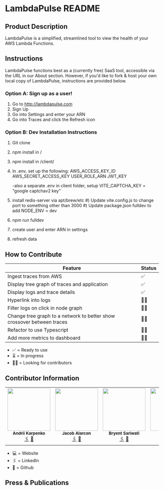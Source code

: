 # LambdaPulse README


## Product Description

LambdaPulse is a simplified, streamlined tool to view the health of your AWS Lambda Functions.


## Instructions

LambdaPulse functions best as a (currently free) SaaS tool, accessible via the URL in our About section.
However, if you'd like to fork & host your own local copy of LambdaPulse, instructions are provided below.

### Option A: Sign up as a user!
1) Go to http://lambdapulse.com
2) Sign Up
3) Go into Settings and enter your ARN
4) Go into Traces and click the Refresh icon

### Option B: Dev Installation Instructions
1) Git clone
2) npm install in /
3) npm install in /client/
4) In .env, set up the following:
    AWS_ACCESS_KEY_ID
    AWS_SECRET_ACCESS_KEY
    USER_ROLE_ARN
    JWT_KEY

    -also a separate .env in client folder, setup VITE_CAPTCHA_KEY = "google captchav2 key"
5) install redis-server via apt/brew/etc
#) Update vite.config.js to change port to something other than 3000
#) Update package.json fulldev to add NODE_ENV = dev
6) npm run fulldev
7) create user and enter ARN in settings
8) refresh data

## How to Contribute

| Feature                                                                               | Status    |
|---------------------------------------------------------------------------------------|-----------|
| Ingest traces from AWS                                               | ✅        |
| Display tree graph of traces and application      | ✅        |
| Display logs and trace details                                                                      | ✅        |
| Hyperlink into logs                                                                  | 🙏🏻        |
| Filter logs on click in node graph                                                                  | 🙏🏻        |
| Change tree graph to a network to better show crossover between traces                                 | 🙏🏻        |
| Refactor to use Typescript                                                         | 🙏🏻        |
| Add more metrics to dashboard                                                         | 🙏🏻        |

- ✅ = Ready to use
- ⏳ = In progress
- 🙏🏻 = Looking for contributors
    

## Contributor Information

  <table>
  <tr>
    <td align="center">
      <img src="https://avatars.githubusercontent.com/u/104728705?v=4" width="140px;" alt=""/>
      <br />
      <sub><b>Andrii Karpenko</b></sub>
      <br />
      <a href="https://www.linkedin.com/in/andrii-karpenko/">🖇️</a>
      <a href="https://github.com/karpuxa">🐙</a>
    </td>
    <td align="center">
      <img src="https://avatars.githubusercontent.com/u/108209021?v=4" width="140px;" alt=""/>
      <br />
      <sub><b>Jacob Alarcon</b></sub>
      <br />
      <a href="#">🖇️</a>
      <a href="https://github.com/jacobalarcon">🐙</a>
    </td>
    <td align="center">
      <img src="https://avatars.githubusercontent.com/u/43285867?v=4" width="140px;" alt=""/>
      <br />
      <sub><b>Bryent Sariwati</b></sub>
      <br />
      <a href="https://www.linkedin.com/in/bryent-sariwati-4072a1181/">🖇️</a>
      <a href="https://github.com/bryentsariwati">🐙</a>
    </td>
     <td align="center">
      <img src="https://avatars.githubusercontent.com/u/115170851?v=4" width="140px;" alt=""/>
      <br />
      <sub><b>Matt Lusby</b></sub>
      <br />
      <a href="https://www.linkedin.com/in/matt-lusby/">🖇️</a>
      <a href="https://github.com/lusmattg">🐙</a>
    </td>
  </table>

- 💻 = Website
- 🖇️ = LinkedIn
- 🐙 = Github


## Press & Publications
